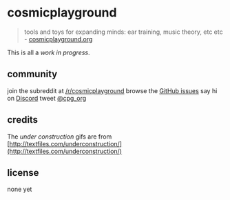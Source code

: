 # cosmicplayground

> tools and toys for expanding minds: ear training, music theory, etc etc - [cosmicplayground.org](https://cosmicplayground.org)

This is all a _work in progress_.

## community

join the subreddit at [/r/cosmicplayground](https://reddit.com/r/cosmicplayground)
browse the [GitHub issues](https://github.com/cosmicplayground/cpg/issues)
say hi on [Discord](https://discord.gg/57XP5Pv)
tweet [@cpg_org](https://twitter.com/cpg_org)

## credits

The _under construction_ gifs are from [http://textfiles.com/underconstruction/](http://textfiles.com/underconstruction/)

## license

none yet